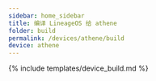 ```yaml
---
sidebar: home_sidebar
title: 编译 LineageOS 给 athene
folder: build
permalink: /devices/athene/build
device: athene
---
```

{% include templates/device_build.md %}
